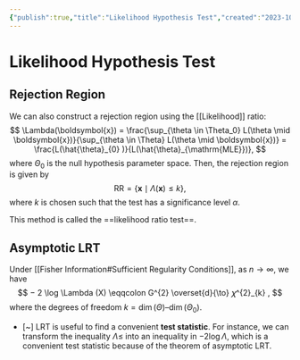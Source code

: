 ```yaml
---
{"publish":true,"title":"Likelihood Hypothesis Test","created":"2023-10-17T19:15:35","modified":"2025-05-31T19:25:24","cssclasses":""}
---
```



# Likelihood Hypothesis Test

## Rejection Region

We can also construct a rejection region using the [[Likelihood]] ratio:
$$
\Lambda(\boldsymbol{x}) = \frac{\sup_{\theta \in \Theta_0} L(\theta \mid \boldsymbol{x})}{\sup_{\theta \in \Theta} L(\theta \mid \boldsymbol{x})}
= \frac{L(\hat{\theta}_{0} )}{L(\hat{\theta}_{\mathrm{MLE}})},
$$
where $\Theta_0$ is the null hypothesis parameter space.
Then, the rejection region is given by
$$
\mathrm{RR} = \{ \boldsymbol{x} \mid \Lambda(\boldsymbol{x}) \le k \},
$$
where $k$ is chosen such that the test has a significance level $\alpha$.

This method is called the ==likelihood ratio test==.

## Asymptotic LRT

Under [[Fisher Information#Sufficient Regularity Conditions]], as $n → ∞$, we have
$$
− 2 \log \Lambda  (X) \eqqcolon G^{2} \overset{d}{\to} 𝜒^{2}_{k} ,
$$
where the degrees of freedom $k = \operatorname{dim}(\Theta ) – \operatorname{dim}(\Theta_0)$.

- [~] LRT is useful to find a convenient **test statistic**. For instance, we can transform the inequality $\Lambda \le$ into an inequality in $-2 \log \Lambda$, which is a convenient test statistic because of the theorem of asymptotic LRT.
